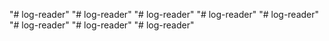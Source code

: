 "# log-reader" 
"# log-reader" 
"# log-reader" 
"# log-reader" 
"# log-reader" 
"# log-reader" 
"# log-reader" 
"# log-reader" 

